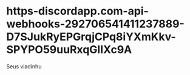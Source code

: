 # https-discordapp.com-api-webhooks-292706541411237889-D7SJukRyEPGrqjCPq8iYXmKkv-SPYPO59uuRxqGlIXc9A
Seus viadinhu
